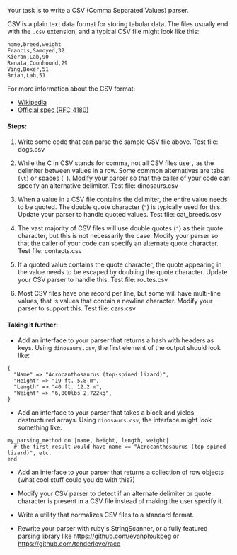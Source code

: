 Your task is to write a CSV (Comma Separated Values) parser.

CSV is a plain text data format for storing tabular data. The files usually end with the `.csv` extension, and a typical CSV file might look like this:

```
name,breed,weight
Francis,Samoyed,32
Kieran,Lab,90
Renata,Coonhound,29
Ving,Boxer,51
Brian,Lab,51
```

For more information about the CSV format:
* [Wikipedia](https://en.wikipedia.org/wiki/Comma-separated_values)
* [Official spec (RFC 4180)](https://tools.ietf.org/html/rfc4180)


#### Steps:

1. Write some code that can parse the sample CSV file above. Test file: dogs.csv

1. While the C in CSV stands for comma, not all CSV files use `,` as the delimiter between values in a row. Some common alternatives are tabs (`\t`) or spaces (` `). Modify your parser so that the caller of your code can specify an alternative delimiter. Test file: dinosaurs.csv

1. When a value in a CSV file contains the delimiter, the entire value needs to be quoted. The double quote character (`"`) is typically used for this. Update your parser to handle quoted values. Test file: cat_breeds.csv

1. The vast majority of CSV files will use double quotes (`"`) as their quote character, but this is not necessarily the case. Modify your parser so that the caller of your code can specify an alternate quote character. Test file: contacts.csv

1. If a quoted value contains the quote character, the quote appearing in the value needs to be escaped by doubling the quote character. Update your CSV parser to handle this. Test file: routes.csv

1. Most CSV files have one record per line, but some will have multi-line values, that is values that contain a newline character. Modify your parser to support this. Test file: cars.csv


#### Taking it further:

* Add an interface to your parser that returns a hash with headers as keys. Using `dinosaurs.csv`, the first element of the output should look like:

```
{
  "Name" => "Acrocanthosaurus (top-spined lizard)",
  "Height" => "19 ft. 5.8 m",
  "Length" => "40 ft. 12.2 m",
  "Weight" => "6,000lbs 2,722kg",
}
```

* Add an interface to your parser that takes a block and yields destructured arrays. Using `dinosaurs.csv`, the interface might look something like:

```
my_parsing_method do |name, height, length, weight|
  # the first result would have name == "Acrocanthosaurus (top-spined lizard)", etc.
end
```

* Add an interface to your parser that returns a collection of row objects (what cool stuff could you do with this?)

* Modify your CSV parser to detect if an alternate delimiter or quote character is present in a CSV file instead of making the user specify it.

* Write a utility that normalizes CSV files to a standard format.

* Rewrite your parser with ruby's StringScanner, or a fully featured parsing library like https://github.com/evanphx/kpeg or https://github.com/tenderlove/racc
